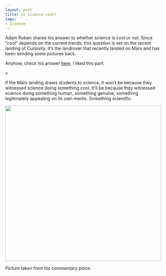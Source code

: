 ```yaml
---
layout: post
title: Is science cool?
tags:
- Science
---
```

<p>Adam Ruben shares his answer to whether science is cool or not. Since &#8220;cool&#8221; depends on the current trends, this question is set on the recent landing of Curiosity. It&#8217;s the landrover that recently landed on Mars and has been sending some pictures back. </p>
<p>Anyhow, check his answer <a href="http://sciencecareers.sciencemag.org/career_magazine/previous_issues/articles/2012_08_24/caredit.a1200095">here</a>. I liked this part:</p>
> <p><span>If the Mars landing draws students to science, it won’t be because they witnessed science doing something cool. It’ll be because they witnessed science doing something human, something genuine, something legitimately appealing on its own merits. Something scientific.</span></p>

<p><img height="500" src="http://sciencecareers.sciencemag.org/get-file.xqy?uri=/aaas/files/uploaded-files/images/26e7375b-7e3d-45cd-b9e3-23b0cecfe62a/20120824_sci_tattoo_Large.jpg" width="500"/></p>
<p>Picture taken from his commentary piece.</p>
